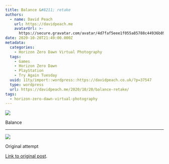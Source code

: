 ```yaml
---
title: Balance &#8211; retake
authors:
  - name: David Peach
    url: https://davidpeach.me
    avatarUrl: >-
      https://secure.gravatar.com/avatar/4d7faf5eee1f055a85788c44936b8995eaab6dfb004e7854ec747ccb272e91ee?s=96&d=mm&r=g
date: 2020-10-20T21:49:00.000Z
metadata:
  categories:
    - Horizon Zero Dawn Virtual Photography
  tags:
    - Games
    - Horizon Zero Dawn
    - PlayStation
    - Try Again Tuesday
  uuid: 11ty/import::wordpress::https://davidpeach.co.uk/?p=37547
  type: wordpress
  url: https://davidpeach.me/2020/10/20/balance-retake/
tags:
  - horizon-zero-dawn-virtual-photography
---
```

[![](/assets/Balance-take-2-2048x1152-2qEYScxPtejd.jpg)](/assets/Balance-take-2-2048x1152-2qEYScxPtejd.jpg)

Balance

* * *

[![](/assets/Balance-2048x1152-rHA5K1z9bZTj.jpg)](/assets/Balance-2048x1152-rHA5K1z9bZTj.jpg)

Original attempt

[Link to original post](https://davidpeach.me/wp-content/uploads/2019/09/29/balance/).